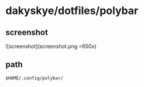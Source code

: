 # dakyskye/dotfiles/polybar

## screenshot

![screenshot](screenshot.png =650x)

## path

`$HOME/.config/polybar/`
